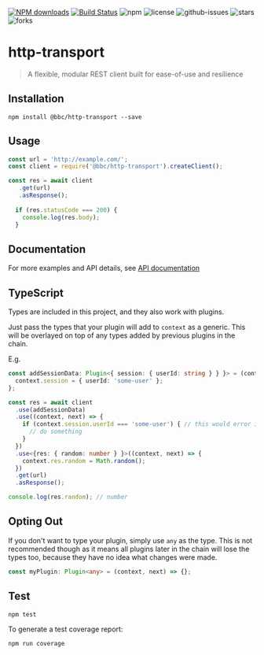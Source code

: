 
[![NPM downloads](https://img.shields.io/npm/dm/@bbc/http-transport.svg?style=flat)](https://npmjs.org/package/@bbc/http-transport)
[![Build Status](https://api.travis-ci.org/bbc/http-transport.svg)](https://travis-ci.org/bbc/http-transport) 
![npm](https://img.shields.io/npm/v/@bbc/http-transport.svg)
![license](https://img.shields.io/badge/license-MIT-blue.svg) 
![github-issues](https://img.shields.io/github/issues/bbc/http-transport.svg)
![stars](https://img.shields.io/github/stars/bbc/http-transport.svg)
![forks](https://img.shields.io/github/forks/bbc/http-transport.svg)

# http-transport

> A flexible, modular REST client built for ease-of-use and resilience

## Installation

```
npm install @bbc/http-transport --save
```

## Usage

```js
const url = 'http://example.com/';
const client = require('@bbc/http-transport').createClient();

const res = await client
   .get(url)
   .asResponse();
  
  if (res.statusCode === 200) {
    console.log(res.body);
  }
```

## Documentation
For more examples and API details, see [API documentation](https://bbc.github.io/http-transport)

## TypeScript
Types are included in this project, and they also work with plugins.

Just pass the types that your plugin will add to `context` as a generic. This will be overlayed on top of any types added by previous plugins in the chain.

E.g.

```ts
const addSessionData: Plugin<{ session: { userId: string } } }> = (context, next) => {
  context.session = { userId: 'some-user' };
};

const res = await client
  .use(addSessionData)
  .use((context, next) => {
    if (context.session.userId === 'some-user') { // this would error if addSessionData middleware was missing
      // do something
    }
  })
  .use<{res: { random: number } }>((context, next) => {
    context.res.random = Math.random();
  })
  .get(url)
  .asResponse();

console.log(res.random); // number
```

## Opting Out
If you don't want to type your plugin, simply use `any` as the type. This is not recommended though as it means all plugins later in the chain will lose the types too, because they have no idea what changes were made.

```ts
const myPlugin: Plugin<any> = (context, next) => {};
```

## Test

```
npm test
```

To generate a test coverage report:

```
npm run coverage
```
